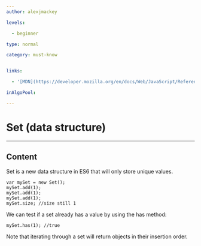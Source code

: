 ```yaml
---
author: alexjmackey

levels:

  - beginner

type: normal

category: must-know


links:

  - '[MDN](https://developer.mozilla.org/en/docs/Web/JavaScript/Reference/Global_Objects/Set){website}'

inAlgoPool:

---
```


# Set (data structure)

---
## Content

Set is a new data structure in ES6 that will only store unique values.
 
```
var mySet = new Set();
mySet.add(1);
mySet.add(1);
mySet.add(1);
mySet.size; //size still 1
```

We can test if a set already has a value by using the has method:

```
mySet.has(1); //true
```

Note that iterating through a set will return objects in their insertion order.

